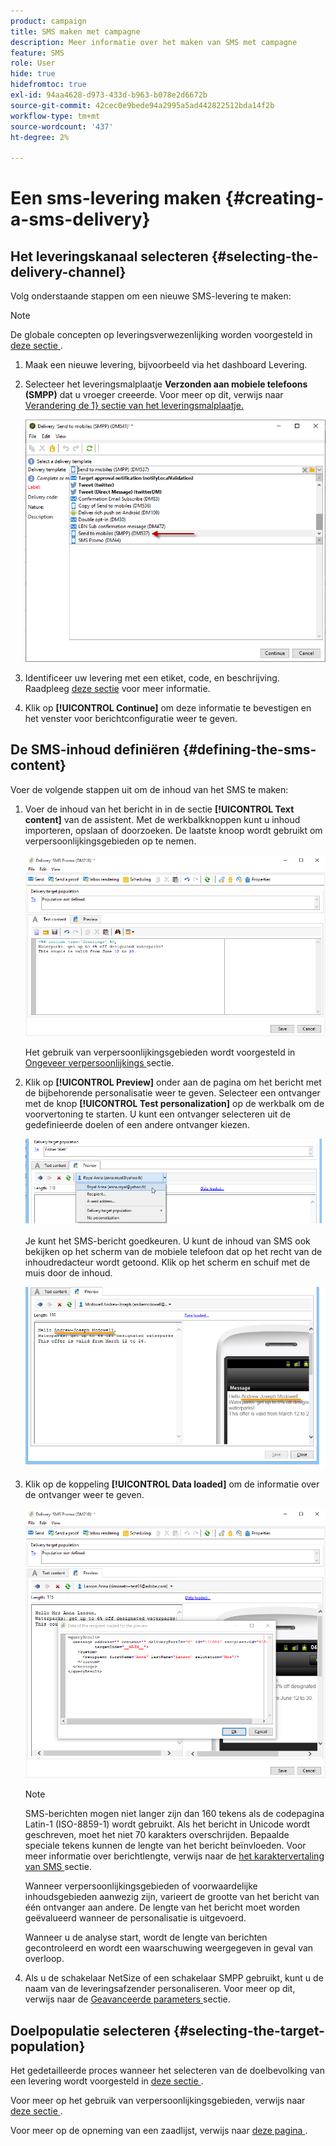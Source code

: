 ```yaml
---
product: campaign
title: SMS maken met campagne
description: Meer informatie over het maken van SMS met campagne
feature: SMS
role: User
hide: true
hidefromtoc: true
exl-id: 94aa4628-d973-433d-b963-b078e2d6672b
source-git-commit: 42cec0e9bede94a2995a5ad442822512bda14f2b
workflow-type: tm+mt
source-wordcount: '437'
ht-degree: 2%

---
```


# Een sms-levering maken {#creating-a-sms-delivery}

## Het leveringskanaal selecteren {#selecting-the-delivery-channel}

Volg onderstaande stappen om een nieuwe SMS-levering te maken:

>[!NOTE]
>
>De globale concepten op leveringsverwezenlijking worden voorgesteld in [ deze sectie ](steps-about-delivery-creation-steps.md).

1. Maak een nieuwe levering, bijvoorbeeld via het dashboard Levering.
1. Selecteer het leveringsmalplaatje **Verzonden aan mobiele telefoons (SMPP)** dat u vroeger creeerde. Voor meer op dit, verwijs naar [ Verandering de 1&rbrace; sectie van het leveringsmalplaatje.](sms-set-up.md#changing-the-delivery-template)

   ![](assets/s_user_mobile_wizard.png)

1. Identificeer uw levering met een etiket, code, en beschrijving. Raadpleeg [deze sectie](steps-create-and-identify-the-delivery.md#identifying-the-delivery) voor meer informatie.
1. Klik op **[!UICONTROL Continue]** om deze informatie te bevestigen en het venster voor berichtconfiguratie weer te geven.

## De SMS-inhoud definiëren {#defining-the-sms-content}

Voer de volgende stappen uit om de inhoud van het SMS te maken:

1. Voer de inhoud van het bericht in in de sectie **[!UICONTROL Text content]** van de assistent. Met de werkbalkknoppen kunt u inhoud importeren, opslaan of doorzoeken. De laatste knoop wordt gebruikt om verpersoonlijkingsgebieden op te nemen.

   ![](assets/s_ncs_user_wizard_sms01_138.png)

   Het gebruik van verpersoonlijkingsgebieden wordt voorgesteld in [ Ongeveer verpersoonlijkings ](about-personalization.md) sectie.

1. Klik op **[!UICONTROL Preview]** onder aan de pagina om het bericht met de bijbehorende personalisatie weer te geven. Selecteer een ontvanger met de knop **[!UICONTROL Test personalization]** op de werkbalk om de voorvertoning te starten. U kunt een ontvanger selecteren uit de gedefinieerde doelen of een andere ontvanger kiezen.

   ![](assets/s_ncs_user_wizard_sms01_139.png)

   Je kunt het SMS-bericht goedkeuren. U kunt de inhoud van SMS ook bekijken op het scherm van de mobiele telefoon dat op het recht van de inhoudredacteur wordt getoond. Klik op het scherm en schuif met de muis door de inhoud.

   ![](assets/s_ncs_user_wizard_sms01_140.png)

1. Klik op de koppeling **[!UICONTROL Data loaded]** om de informatie over de ontvanger weer te geven.

   ![](assets/s_user_mobile_wizard_sms_02.png)

   >[!NOTE]
   >
   >SMS-berichten mogen niet langer zijn dan 160 tekens als de codepagina Latin-1 (ISO-8859-1) wordt gebruikt. Als het bericht in Unicode wordt geschreven, moet het niet 70 karakters overschrijden. Bepaalde speciale tekens kunnen de lengte van het bericht beïnvloeden. Voor meer informatie over berichtlengte, verwijs naar de [ het karaktervertaling van SMS ](#about-character-transliteration) sectie.
   >
   >Wanneer verpersoonlijkingsgebieden of voorwaardelijke inhoudsgebieden aanwezig zijn, varieert de grootte van het bericht van één ontvanger aan andere. De lengte van het bericht moet worden geëvalueerd wanneer de personalisatie is uitgevoerd.
   >
   >Wanneer u de analyse start, wordt de lengte van berichten gecontroleerd en wordt een waarschuwing weergegeven in geval van overloop.

1. Als u de schakelaar NetSize of een schakelaar SMPP gebruikt, kunt u de naam van de leveringsafzender personaliseren. Voor meer op dit, verwijs naar de [ Geavanceerde parameters ](#advanced-parameters) sectie.

## Doelpopulatie selecteren {#selecting-the-target-population}

Het gedetailleerde proces wanneer het selecteren van de doelbevolking van een levering wordt voorgesteld in [ deze sectie ](steps-defining-the-target-population.md).

Voor meer op het gebruik van verpersoonlijkingsgebieden, verwijs naar [ deze sectie ](about-personalization.md).

Voor meer op de opneming van een zaadlijst, verwijs naar [ deze pagina ](about-seed-addresses.md).
